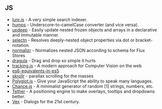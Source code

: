 ## JS

- [lunr.js](lunrjs.com) - A very simple search indexer.
- [humps](https://github.com/domchristie/humps) - Underscore-to-camelCase converter (and vice versa).
- [updeep](https://github.com/substantial/updeep) - Easily update nested frozen objects and arrays in a declarative and immutable manner.
- [selectn](https://github.com/wilmoore/selectn) - Resolves deeply-nested object properties via dot or bracket-notation.
- [normalizr](https://github.com/gaearon/normalizr) - Normalizes nested JSON according to schema for Flux Stores
- [dragula](https://github.com/bevacqua/dragula) - Drag and drop so simple it hurts
- [tracking.js](https://github.com/eduardolundgren/tracking.js) - A modern approach for Computer Vision on the web
- [es6-equivalents-in-es5](https://github.com/addyosmani/es6-equivalents-in-es5)
- [skrollr](http://prinzhorn.github.io/skrollr/) - parallax scrolling for the masses
- [Polyglot.js](https://github.com/airbnb/polyglot.js) - Give your JavaScript the ability to speak many languages.
- [Chance.js](http://chancejs.com/) - A minimalist generator of random [1] strings, numbers, etc.
- [Tether](https://github.com/HubSpot/tether) - A positioning engine to make overlays, tooltips and dropdowns better.
- [Vex](http://github.hubspot.com/vex/docs/welcome/) - Dialogs for the 21st century.
